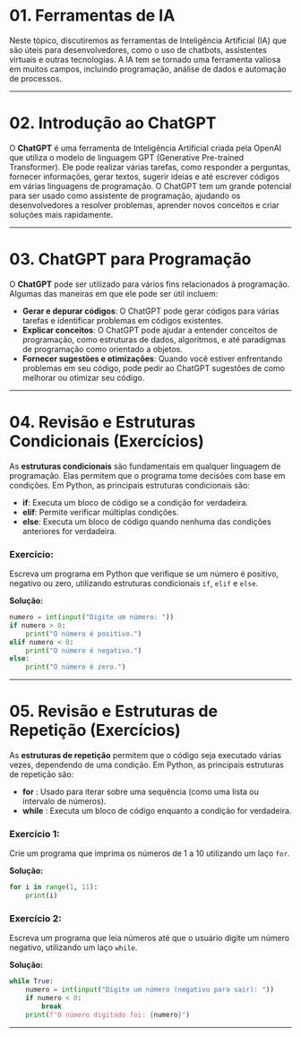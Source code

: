 


# 01. Ferramentas de IA

Neste tópico, discutiremos as ferramentas de Inteligência Artificial (IA) que são úteis para desenvolvedores, como o uso de chatbots, assistentes virtuais e outras tecnologias. A IA tem se tornado uma ferramenta valiosa em muitos campos, incluindo programação, análise de dados e automação de processos.

---

# 02. Introdução ao ChatGPT

O **ChatGPT** é uma ferramenta de Inteligência Artificial criada pela OpenAI que utiliza o modelo de linguagem GPT (Generative Pre-trained Transformer). Ele pode realizar várias tarefas, como responder a perguntas, fornecer informações, gerar textos, sugerir ideias e até escrever códigos em várias linguagens de programação. O ChatGPT tem um grande potencial para ser usado como assistente de programação, ajudando os desenvolvedores a resolver problemas, aprender novos conceitos e criar soluções mais rapidamente.

---

# 03. ChatGPT para Programação

O **ChatGPT** pode ser utilizado para vários fins relacionados à programação. Algumas das maneiras em que ele pode ser útil incluem:

- **Gerar e depurar códigos**: O ChatGPT pode gerar códigos para várias tarefas e identificar problemas em códigos existentes.
- **Explicar conceitos**: O ChatGPT pode ajudar a entender conceitos de programação, como estruturas de dados, algoritmos, e até paradigmas de programação como orientado a objetos.
- **Fornecer sugestões e otimizações**: Quando você estiver enfrentando problemas em seu código, pode pedir ao ChatGPT sugestões de como melhorar ou otimizar seu código.

---

# 04. Revisão e Estruturas Condicionais (Exercícios)

As **estruturas condicionais** são fundamentais em qualquer linguagem de programação. Elas permitem que o programa tome decisões com base em condições. Em Python, as principais estruturas condicionais são:

- **if**: Executa um bloco de código se a condição for verdadeira.
- **elif**: Permite verificar múltiplas condições.
- **else**: Executa um bloco de código quando nenhuma das condições anteriores for verdadeira.

### Exercício:

Escreva um programa em Python que verifique se um número é positivo, negativo ou zero, utilizando estruturas condicionais `if`, `elif` e `else`.

**Solução:**

```python
numero = int(input("Digite um número: "))
if numero > 0:
    print("O número é positivo.")
elif numero < 0:
    print("O número é negativo.")
else:
    print("O número é zero.")
```


---

# 05. Revisão e Estruturas de Repetição (Exercícios)

As **estruturas de repetição** permitem que o código seja executado várias vezes, dependendo de uma condição. Em Python, as principais estruturas de repetição são:

* **for** : Usado para iterar sobre uma sequência (como uma lista ou intervalo de números).
* **while** : Executa um bloco de código enquanto a condição for verdadeira.

### Exercício 1:

Crie um programa que imprima os números de 1 a 10 utilizando um laço `for`.

**Solução:**

```python
for i in range(1, 11):
    print(i)
```

### Exercício 2:

Escreva um programa que leia números até que o usuário digite um número negativo, utilizando um laço `while`.

**Solução:**

```python
while True:
    numero = int(input("Digite um número (negativo para sair): "))
    if numero < 0:
        break
    print(f"O número digitado foi: {numero}")
```

---
